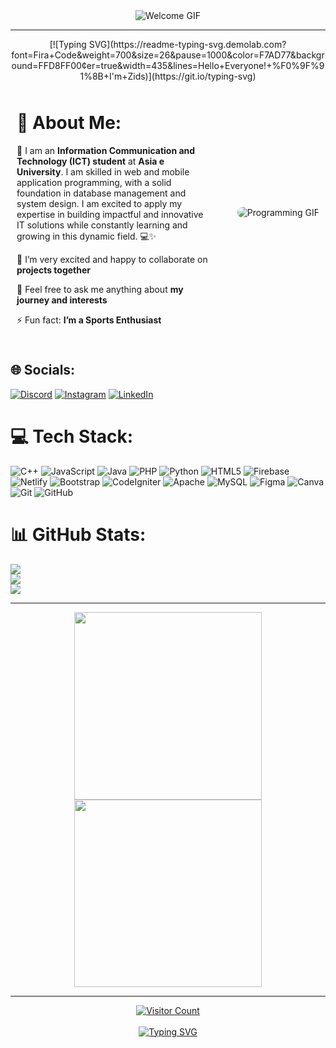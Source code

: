 <div align="center">
    <img src="https://media.giphy.com/media/xUPGGDNsLvqsBOhuU0/giphy.gif" alt="Welcome GIF" />
</div>

---

<div align="center">
[![Typing SVG](https://readme-typing-svg.demolab.com?font=Fira+Code&weight=700&size=26&pause=1000&color=F7AD77&background=FFD8FF00&center=true&width=435&lines=Hello+Everyone!+%F0%9F%91%8B+I'm+Zids)](https://git.io/typing-svg)
</div>

<div style="display: flex; align-items: center; gap: 20px; flex-wrap: nowrap; justify-content: space-between; max-width: 100%; margin: 0 auto;">
  <!-- Bagian kiri -->
  <div style="flex: 1; padding: 10px;">
    <h1>💫 About Me:</h1>
    <p>🚀 I am an <strong>Information Communication and Technology (ICT) student</strong> at <strong>Asia e University</strong>. I am skilled in web and mobile application programming, with a solid foundation in database management and system design. I am excited to apply my expertise in building impactful and innovative IT solutions while constantly learning and growing in this dynamic field. 💻✨</p>
    <p>👯 I’m very excited and happy to collaborate on <strong>projects together</strong></p>
    <p>💬 Feel free to ask me anything about <strong>my journey and interests</strong></p>
    <p>⚡ Fun fact: <strong>I’m a Sports Enthusiast</strong></p>
  </div>

  <!-- Bagian kanan -->
  <div style="flex-shrink: 0; padding: 10px; text-align: center;">
    <img src="https://media.giphy.com/media/qgQUggAC3Pfv687qPC/giphy.gif" alt="Programming GIF" style="max-width: 300px; height: auto; border-radius: 10px;">
  </div>
</div>


## 🌐 Socials:

[![Discord](https://img.shields.io/badge/Discord-%237289DA.svg?logo=discord&logoColor=white)](https://discord.gg/nemurorahime#8628) 
[![Instagram](https://img.shields.io/badge/Instagram-%23E4405F.svg?logo=Instagram&logoColor=white)](https://instagram.com/m.zids) 
[![LinkedIn](https://img.shields.io/badge/LinkedIn-%230077B5.svg?logo=linkedin&logoColor=white)](https://linkedin.com/in/muhammad-zidan-satrio-132984227)


# 💻 Tech Stack:

![C++](https://img.shields.io/badge/c++-%2300599C.svg?style=for-the-badge&logo=c%2B%2B&logoColor=white) 
![JavaScript](https://img.shields.io/badge/javascript-%23323330.svg?style=for-the-badge&logo=javascript&logoColor=%23F7DF1E) 
![Java](https://img.shields.io/badge/java-%23ED8B00.svg?style=for-the-badge&logo=openjdk&logoColor=white) 
![PHP](https://img.shields.io/badge/php-%23777BB4.svg?style=for-the-badge&logo=php&logoColor=white) 
![Python](https://img.shields.io/badge/python-3670A0?style=for-the-badge&logo=python&logoColor=ffdd54) 
![HTML5](https://img.shields.io/badge/html5-%23E34F26.svg?style=for-the-badge&logo=html5&logoColor=white) 
![Firebase](https://img.shields.io/badge/firebase-%23039BE5.svg?style=for-the-badge&logo=firebase) 
![Netlify](https://img.shields.io/badge/netlify-%23000000.svg?style=for-the-badge&logo=netlify&logoColor=#00C7B7) 
![Bootstrap](https://img.shields.io/badge/bootstrap-%238511FA.svg?style=for-the-badge&logo=bootstrap&logoColor=white) 
![CodeIgniter](https://img.shields.io/badge/CodeIgniter-%23EF4223.svg?style=for-the-badge&logo=codeIgniter&logoColor=white) 
![Apache](https://img.shields.io/badge/apache-%23D42029.svg?style=for-the-badge&logo=apache&logoColor=white) 
![MySQL](https://img.shields.io/badge/mysql-4479A1.svg?style=for-the-badge&logo=mysql&logoColor=white) 
![Figma](https://img.shields.io/badge/figma-%23F24E1E.svg?style=for-the-badge&logo=figma&logoColor=white) 
![Canva](https://img.shields.io/badge/Canva-%2300C4CC.svg?style=for-the-badge&logo=Canva&logoColor=white) 
![Git](https://img.shields.io/badge/git-%23F05033.svg?style=for-the-badge&logo=git&logoColor=white) 
![GitHub](https://img.shields.io/badge/github-%23121011.svg?style=for-the-badge&logo=github&logoColor=white)



# 📊 GitHub Stats:

![](https://github-readme-stats.vercel.app/api?username=Zidsly&theme=moltack&hide_border=false&include_all_commits=true&count_private=true)  
![](https://github-readme-streak-stats.herokuapp.com/?user=Zidsly&theme=moltack&hide_border=false)  
![](https://github-readme-stats.vercel.app/api/top-langs/?username=Zidsly&theme=moltack&hide_border=false&include_all_commits=true&count_private=true&layout=compact)


---

<div align="center">
    <img src="https://media.giphy.com/media/9UocKhDBVbyAbgH0wq/giphy.gif" width="300" />
    <img src="https://media.giphy.com/media/fhstH5Ma5feYzqo8mT/giphy.gif" width="300" />
</div>

---

<div align="center">
    <a href="https://visitcount.itsvg.in">
        <img src="https://visitcount.itsvg.in/api?id=Zidsly&icon=0&color=0" alt="Visitor Count">
    </a>
</div> 

<br>

<div align="center">
  <a href="https://www.linkedin.com/in/muhammad-zidan-satrio-132984227/" target="_blank">
    <img src="https://readme-typing-svg.demolab.com?font=Fira+Code&weight=600&size=28&pause=1000&color=F7AD77&background=FFD8FF00&center=true&width=435&lines=DM+me+on+LinkedIn+%F0%9F%92%BC%E2%9C%A8%F0%9F%A4%9D" alt="Typing SVG" />
  </a>
</div>



<!-- Proudly created with GPRM ( https://gprm.itsvg.in ) -->
